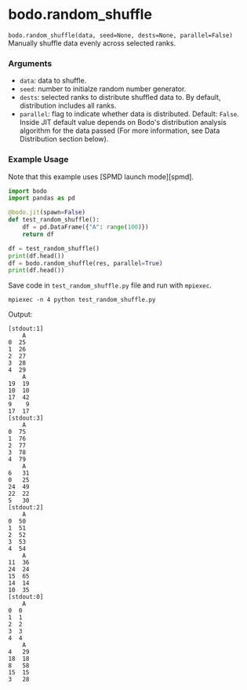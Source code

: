 # bodo.random_shuffle

`bodo.random_shuffle(data, seed=None, dests=None, parallel=False)`
Manually shuffle data evenly across selected ranks.

### Arguments

- ``data``: data to shuffle.
- ``seed``: number to initialze random number generator.
- ``dests``: selected ranks to distribute shuffled data to. By default, distribution includes all ranks.
- ``parallel``: flag to indicate whether data is distributed. Default: `False`. Inside JIT default value depends on Bodo's distribution analysis algorithm for the data passed (For more information, see Data Distribution section below).

### Example Usage

Note that this example uses [SPMD launch mode][spmd].

```py
import bodo
import pandas as pd

@bodo.jit(spawn=False)
def test_random_shuffle():
    df = pd.DataFrame({"A": range(100)})
    return df

df = test_random_shuffle()
print(df.head())
df = bodo.random_shuffle(res, parallel=True)
print(df.head())
```

Save code in ``test_random_shuffle.py`` file and run with `mpiexec`.

```shell
mpiexec -n 4 python test_random_shuffle.py
```

Output:

```console
[stdout:1]
    A
0  25
1  26
2  27
3  28
4  29
    A
19  19
10  10
17  42
9    9
17  17
[stdout:3]
    A
0  75
1  76
2  77
3  78
4  79
    A
6   31
0   25
24  49
22  22
5   30
[stdout:2]
    A
0  50
1  51
2  52
3  53
4  54
    A
11  36
24  24
15  65
14  14
10  35
[stdout:0]
    A
0  0
1  1
2  2
3  3
4  4
    A
4   29
18  18
8   58
15  15
3   28
```

